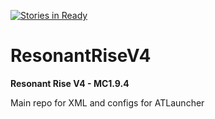 [![Stories in Ready](https://badge.waffle.io/Resonant-Rise/ResonantRiseV4.png?label=ready&title=Ready)](https://waffle.io/Resonant-Rise/ResonantRiseV4)
# ResonantRiseV4
**Resonant Rise V4 - MC1.9.4**

Main repo for XML and configs for ATLauncher
